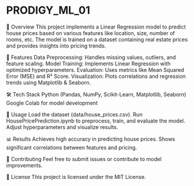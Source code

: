 # PRODIGY_ML_01

📌 Overview
This project implements a Linear Regression model to predict house prices based on various features like location, size, number of rooms, etc. The model is trained on a dataset containing real estate prices and provides insights into pricing trends.

🚀 Features
Data Preprocessing: Handles missing values, outliers, and feature scaling.
Model Training: Implements Linear Regression with optimized hyperparameters.
Evaluation: Uses metrics like Mean Squared Error (MSE) and R² Score.
Visualization: Plots correlations and regression trends using Matplotlib & Seaborn.

🛠️ Tech Stack
Python (Pandas, NumPy, Scikit-Learn, Matplotlib, Seaborn)
Google Colab for model development



📂 Usage
Load the dataset (data/house_prices.csv).
Run HousePricePrediction.ipynb to preprocess, train, and evaluate the model.
Adjust hyperparameters and visualize results.

📊 Results
Achieves high accuracy in predicting house prices.
Shows significant correlations between features and pricing.

🤝 Contributing
Feel free to submit issues or contribute to model improvements.

📜 License
This project is licensed under the MIT License.
